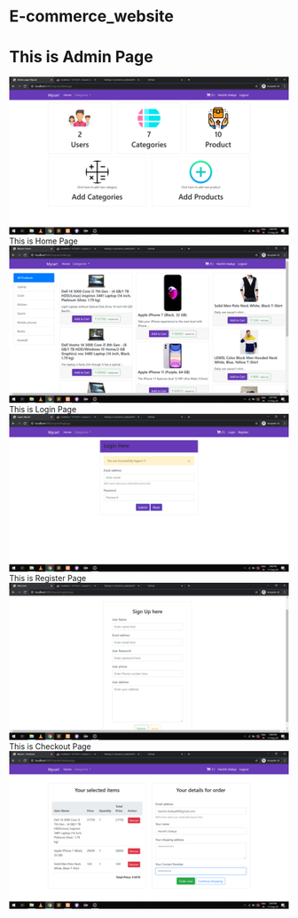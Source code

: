 # E-commerce_website

<h1>This is Admin Page</h1>
<img src="project images/admin page.png"



<h1>This is Home Page</h1>
<img src="project images/home page.png"


<h1>This is Login Page</h1>
<img src="project images/login page.png"




<h1>This is Register Page</h1>
<img src="project images/register page.png"


<h1>This is Checkout Page</h1>
<img src="project images/checkout page.png"
